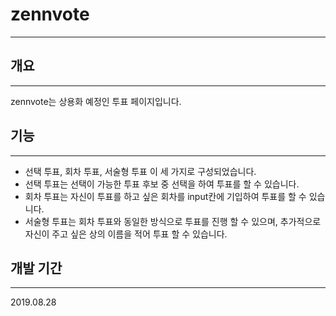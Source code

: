 # zennvote
----
## 개요
---
zennvote는 상용화 예정인 투표 페이지입니다.

## 기능 
---
* 선택 투표, 회차 투표, 서술형 투표 이 세 가지로 구성되었습니다.
* 선택 투표는 선택이 가능한 투표 후보 중 선택을 하여 투표를 할 수 있습니다.
* 회차 투표는 자신이 투표를 하고 싶은 회차를 input칸에 기입하여 투표를 할 수 있습니다.
* 서술형 투표는 회차 투표와 동일한 방식으로 투표를 진행 할 수 있으며, 추가적으로 자신이 주고 싶은 상의 이름을 적어 투표 할 수 있습니다.

## 개발 기간
---

2019.08.28